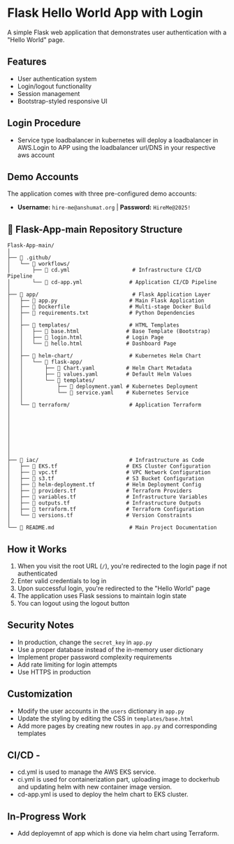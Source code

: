 # Flask Hello World App with Login

A simple Flask web application that demonstrates user authentication with a "Hello World" page.

## Features

- User authentication system
- Login/logout functionality
- Session management
- Bootstrap-styled responsive UI


## Login Procedure
- Service type loadbalancer in kubernetes will deploy a loadbalancer in AWS.Login to APP using the loadbalancer url/DNS in your respective aws account

## Demo Accounts

The application comes with three pre-configured demo accounts:

- **Username:** `hire-me@anshumat.org` | **Password:** `HireMe@2025!`



## 📁 Flask-App-main Repository Structure

```
Flask-App-main/
│
├── 📁 .github/
│   └── 📁 workflows/
│       ├── 📄 cd.yml                    # Infrastructure CI/CD Pipeline
│       └── 📄 cd-app.yml               # Application CI/CD Pipeline
│
├── 📁 app/                              # Flask Application Layer
│   ├── 📄 app.py                       # Main Flask Application
│   ├── 📄 Dockerfile                   # Multi-stage Docker Build
│   ├── 📄 requirements.txt             # Python Dependencies
│   │
│   ├── 📁 templates/                   # HTML Templates
│   │   ├── 📄 base.html               # Base Template (Bootstrap)
│   │   ├── 📄 login.html              # Login Page
│   │   └── 📄 hello.html              # Dashboard Page
│   │
│   ├── 📁 helm-chart/                  # Kubernetes Helm Chart
│   │   └── 📁 flask-app/
│   │       ├── 📄 Chart.yaml          # Helm Chart Metadata
│   │       ├── 📄 values.yaml         # Default Helm Values
│   │       └── 📁 templates/
│   │           ├── 📄 deployment.yaml # Kubernetes Deployment
│   │           └── 📄 service.yaml    # Kubernetes Service
│   │
│   └── 📁 terraform/                   # Application Terraform
│      
│    
│       
│       
│       
│      
│       
│
├── 📁 iac/                             # Infrastructure as Code
│   ├── 📄 EKS.tf                      # EKS Cluster Configuration
│   ├── 📄 vpc.tf                      # VPC Network Configuration
│   ├── 📄 s3.tf                       # S3 Bucket Configuration
│   ├── 📄 helm-deployment.tf          # Helm Deployment Config
│   ├── 📄 providers.tf                # Terraform Providers
│   ├── 📄 variables.tf                # Infrastructure Variables
│   ├── 📄 outputs.tf                  # Infrastructure Outputs
│   ├── 📄 terraform.tf                # Terraform Configuration
│   └── 📄 versions.tf                 # Version Constraints
│
└── 📄 README.md                        # Main Project Documentation
```

## How it Works

1. When you visit the root URL (`/`), you're redirected to the login page if not authenticated
2. Enter valid credentials to log in
3. Upon successful login, you're redirected to the "Hello World" page
4. The application uses Flask sessions to maintain login state
5. You can logout using the logout button

## Security Notes

- In production, change the `secret_key` in `app.py`
- Use a proper database instead of the in-memory user dictionary
- Implement proper password complexity requirements
- Add rate limiting for login attempts
- Use HTTPS in production

## Customization

- Modify the user accounts in the `users` dictionary in `app.py`
- Update the styling by editing the CSS in `templates/base.html`
- Add more pages by creating new routes in `app.py` and corresponding templates

## CI/CD -
- cd.yml is used to manage the AWS EKS service.
- ci.yml is used for containerization part, uploading image to dockerhub and updating helm with new container image version.
- cd-app.yml is used to deploy the helm chart to EKS cluster.

## In-Progress Work
- Add deployemnt of app which is done via helm chart using Terraform.